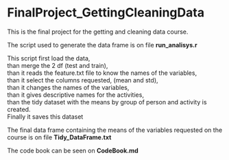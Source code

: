 # FinalProject_GettingCleaningData

This is the final project for the getting and cleaning data course.


The script used to generate the data frame is on file **run_analisys.r**

This script first load the data,  
than merge the 2 df (test and train),  
than it reads the feature.txt file to know the names of the variables,   
than it select the columns requested, (mean and std),   
than it changes the names of the variables,   
than it gives descriptive names for the activities,   
than the tidy dataset with the means by group of person and activity  is created.   
Finally it saves this dataset

The final data frame containing the means of the variables requested on the course is on file **Tidy_DataFrame.txt**

The code book can be seen on **CodeBook.md**
